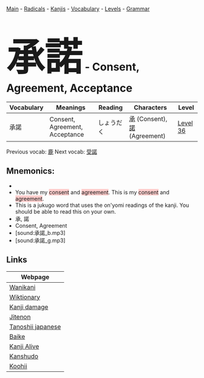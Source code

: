 <style> bigfont {font-size: 100px}</style>
[Main](../README.md) -
[Radicals](../radicals.md) -
[Kanjis](../kanjis.md) -
[Vocabulary](../vocabulary.md) -
[Levels](../levels.md) -
[Grammar](../grammar.md)
# <bigfont> 承諾</bigfont> - Consent, Agreement, Acceptance 

| Vocabulary | Meanings | Reading | Characters | Level |
| --- | --- | --- | --- | --- |
| 承諾 | Consent, Agreement, Acceptance | しょうだく |  [承](../kanjis/承.md) (Consent), [諾](../kanjis/諾.md) (Agreement) | [Level 36](../levels/wk_level36.md) |

Previous vocab: [鹿](鹿.md) Next vocab: [受諾](受諾.md) 

## Mnemonics:

* 
* You have my <span style="background-color:#ffcccb"> consent</span> and <span style="background-color:#ffcccb"> agreement</span>. This is my <span style="background-color:#ffcccb"> consent</span> and <span style="background-color:#ffcccb"> agreement</span>.
* This is a jukugo word that uses the on'yomi readings of the kanji. You should be able to read this on your own.
* 承, 諾
* Consent, Agreement
* [sound:承諾_b.mp3]
* [sound:承諾_g.mp3]


## Links 

| Webpage |
| --- |
| [Wanikani          ](https://www.wanikani.com/kanji/承諾) |
| [Wiktionary        ](https://en.wiktionary.org/wiki/承諾) |
| [Kanji damage      ](http://www.kanjidamage.com/kanji/search?utf8=✓&q=承諾) |
| [Jitenon           ](https://jitenon.com/kanji/承諾) |
| [Tanoshii japanese ](https://www.tanoshiijapanese.com/dictionary/kanji.cfm?k=承諾) |
| [Baike             ](https://baike.baidu.com/item/承諾) |
| [Kanji Alive       ](https://app.kanjialive.com/承諾) |
| [Kanshudo          ](https://www.kanshudo.com/searchmn?q=承諾) |
| [Koohii            ](https://kanji.koohii.com/study/kanji/承諾) |
